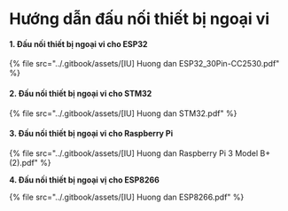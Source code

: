 # Hướng dẫn đấu nối thiết bị ngoại vi

####

#### 1. Đấu nối thiết bị ngoại vi cho ESP32

{% file src="../.gitbook/assets/[IU] Huong dan ESP32_30Pin-CC2530.pdf" %}

#### 2. Đấu nối thiết bị ngoại vi cho STM32

{% file src="../.gitbook/assets/[IU] Huong dan STM32.pdf" %}

#### 3. Đấu nối thiết bị ngoại vi cho Raspberry Pi

{% file src="../.gitbook/assets/[IU] Huong dan Raspberry Pi 3 Model B+ (2).pdf" %}

**4. Đấu nối thiết bị ngoại vị cho ESP8266**

{% file src="../.gitbook/assets/[IU] Huong dan ESP8266.pdf" %}
